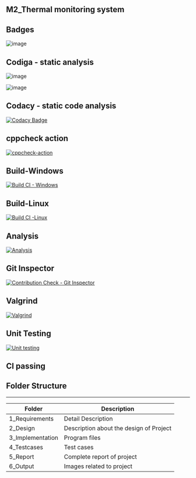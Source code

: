 ## M2_Thermal monitoring system
## Badges

![image](https://user-images.githubusercontent.com/101272208/164586666-2be7e792-ee98-400e-a12e-d39a4de2cbf5.png)

## Codiga - static analysis
![image](https://user-images.githubusercontent.com/101272208/164586481-a70fa851-0654-4e77-8698-5b2a5e53632e.png)

![image](https://user-images.githubusercontent.com/101272208/164586445-22f7ffb6-c348-46fc-bf3b-8fcb351c13d7.png)

## Codacy - static code analysis
[![Codacy Badge](https://app.codacy.com/project/badge/Grade/304c265dd1ae4e34a3c86f5a508822cb)](https://www.codacy.com/gh/Kavya1-2-3/M2_Thermal-monitoring-system/dashboard?utm_source=github.com&amp;utm_medium=referral&amp;utm_content=Kavya1-2-3/M2_Thermal-monitoring-system&amp;utm_campaign=Badge_Grade)

## cppcheck action
[![cppcheck-action](https://github.com/Kavya1-2-3/M2_Thermal-monitoring-system/actions/workflows/c-cpp.yml/badge.svg)](https://github.com/Kavya1-2-3/M2_Thermal-monitoring-system/actions/workflows/c-cpp.yml)

## Build-Windows
[![Build CI - Windows](https://github.com/Kavya1-2-3/M2_Thermal-monitoring-system/actions/workflows/Build_Windows.yml/badge.svg)](https://github.com/Kavya1-2-3/M2_Thermal-monitoring-system/actions/workflows/Build_Windows.yml)

## Build-Linux 
[![Build CI -Linux](https://github.com/Kavya1-2-3/M2_Thermal-monitoring-system/actions/workflows/Build_Linux.yml/badge.svg)](https://github.com/Kavya1-2-3/M2_Thermal-monitoring-system/actions/workflows/Build_Linux.yml)

## Analysis
[![Analysis](https://github.com/Kavya1-2-3/M2_Thermal-monitoring-system/actions/workflows/Analysis.yml/badge.svg)](https://github.com/Kavya1-2-3/M2_Thermal-monitoring-system/actions/workflows/Analysis.yml)

## Git Inspector
[![Contribution Check - Git Inspector](https://github.com/Kavya1-2-3/M2_Thermal-monitoring-system/actions/workflows/git_inspector.yml/badge.svg)](https://github.com/Kavya1-2-3/M2_Thermal-monitoring-system/actions/workflows/git_inspector.yml)

## Valgrind
[![Valgrind](https://github.com/Kavya1-2-3/M2_Thermal-monitoring-system/actions/workflows/Valgrind.yml/badge.svg)](https://github.com/Kavya1-2-3/M2_Thermal-monitoring-system/actions/workflows/Valgrind.yml)

## Unit Testing
[![Unit testing](https://github.com/Kavya1-2-3/M2_Thermal-monitoring-system/actions/workflows/unit-test.yml/badge.svg)](https://github.com/Kavya1-2-3/M2_Thermal-monitoring-system/actions/workflows/unit-test.yml)

## CI passing


## Folder Structure

---

| Folder            | Description                                  |
| ----------------- | -------------------------------------------- |
| 1_Requirements    | Detail Description                           |
| 2_Design          | Description about the design of Project      |
| 3_Implementation  | Program files                                |
| 4_Testcases       | Test cases                                   |
| 5_Report          | Complete report of project                   |
| 6_Output          | Images related to project                    |

